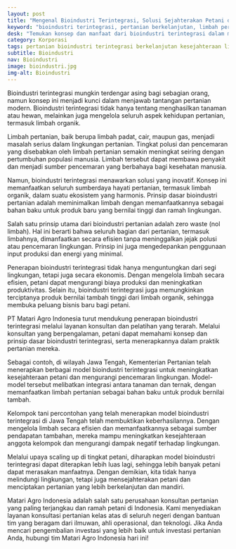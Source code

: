 ```yaml
---
layout: post
title: "Mengenal Bioindustri Terintegrasi, Solusi Sejahterakan Petani dan Lindungi Lingkungan"
keyword: "bioindustri terintegrasi, pertanian berkelanjutan, limbah pertanian, kesejahteraan petani, perlindungan lingkungan, matari agro indonesia"
desk: "Temukan konsep dan manfaat dari bioindustri terintegrasi dalam meningkatkan kesejahteraan petani dan melindungi lingkungan. Pelajari bagaimana PT Matari Agro Indonesia mendukung bioindustri terintegrasi melalui layanan konsultan dan pelatihan yang terarah."
category: Korporasi
tags: pertanian bioindustri terintegrasi berkelanjutan kesejahteraan lingkungan
subtitle: Bioindustri
nav: Bioindustri
image: bioindustri.jpg
img-alt: Bioindustri
---
```


Bioindustri terintegrasi mungkin terdengar asing bagi sebagian orang, namun konsep ini menjadi kunci dalam menjawab tantangan pertanian modern. Bioindustri terintegrasi tidak hanya tentang menghasilkan tanaman atau hewan, melainkan juga mengelola seluruh aspek kehidupan pertanian, termasuk limbah organik.

Limbah pertanian, baik berupa limbah padat, cair, maupun gas, menjadi masalah serius dalam lingkungan pertanian. Tingkat polusi dan pencemaran yang disebabkan oleh limbah pertanian semakin meningkat seiring dengan pertumbuhan populasi manusia. Limbah tersebut dapat membawa penyakit dan menjadi sumber pencemaran yang berbahaya bagi kesehatan manusia.

Namun, bioindustri terintegrasi menawarkan solusi yang inovatif. Konsep ini memanfaatkan seluruh sumberdaya hayati pertanian, termasuk limbah organik, dalam suatu ekosistem yang harmonis. Prinsip dasar bioindustri pertanian adalah meminimalkan limbah dengan memanfaatkannya sebagai bahan baku untuk produk baru yang bernilai tinggi dan ramah lingkungan.

Salah satu prinsip utama dari bioindustri pertanian adalah zero waste (nol limbah). Hal ini berarti bahwa seluruh bagian dari pertanian, termasuk limbahnya, dimanfaatkan secara efisien tanpa meninggalkan jejak polusi atau pencemaran lingkungan. Prinsip ini juga mengedepankan penggunaan input produksi dan energi yang minimal.

Penerapan bioindustri terintegrasi tidak hanya menguntungkan dari segi lingkungan, tetapi juga secara ekonomis. Dengan mengelola limbah secara efisien, petani dapat mengurangi biaya produksi dan meningkatkan produktivitas. Selain itu, bioindustri terintegrasi juga memungkinkan terciptanya produk bernilai tambah tinggi dari limbah organik, sehingga membuka peluang bisnis baru bagi petani.

PT Matari Agro Indonesia turut mendukung penerapan bioindustri terintegrasi melalui layanan konsultan dan pelatihan yang terarah. Melalui konsultan yang berpengalaman, petani dapat memahami konsep dan prinsip dasar bioindustri terintegrasi, serta menerapkannya dalam praktik pertanian mereka.

Sebagai contoh, di wilayah Jawa Tengah, Kementerian Pertanian telah menerapkan berbagai model bioindustri terintegrasi untuk meningkatkan kesejahteraan petani dan mengurangi pencemaran lingkungan. Model-model tersebut melibatkan integrasi antara tanaman dan ternak, dengan memanfaatkan limbah pertanian sebagai bahan baku untuk produk bernilai tambah.

Kelompok tani percontohan yang telah menerapkan model bioindustri terintegrasi di Jawa Tengah telah membuktikan keberhasilannya. Dengan mengelola limbah secara efisien dan memanfaatkannya sebagai sumber pendapatan tambahan, mereka mampu meningkatkan kesejahteraan anggota kelompok dan mengurangi dampak negatif terhadap lingkungan.

Melalui upaya scaling up di tingkat petani, diharapkan model bioindustri terintegrasi dapat diterapkan lebih luas lagi, sehingga lebih banyak petani dapat merasakan manfaatnya. Dengan demikian, kita tidak hanya melindungi lingkungan, tetapi juga mensejahterakan petani dan menciptakan pertanian yang lebih berkelanjutan dan mandiri.

Matari Agro Indonesia adalah salah satu perusahaan konsultan pertanian yang paling terjangkau dan ramah petani di Indonesia. Kami menyediakan layanan konsultasi pertanian kelas atas di seluruh negeri dengan bantuan tim yang beragam dari ilmuwan, ahli operasional, dan teknologi. Jika Anda mencari pengembalian investasi yang lebih baik untuk investasi pertanian Anda, hubungi tim Matari Agro Indonesia hari ini!

